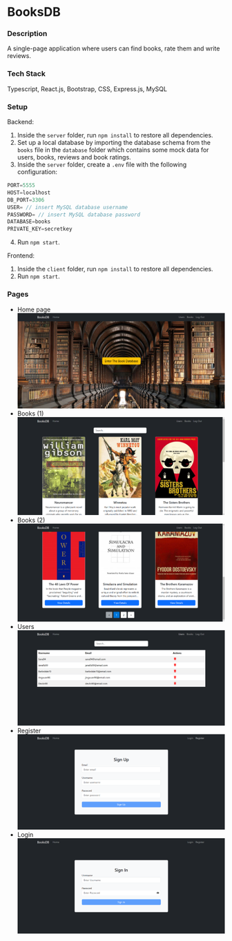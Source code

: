 # BooksDB

### Description
A single-page application where users can find books, rate them and write reviews.

### Tech Stack
Typescript, React.js, Bootstrap, CSS, Express.js, MySQL

### Setup
Backend:
1. Inside the `server` folder, run `npm install` to restore all dependencies.
2. Set up a local database by importing the database schema from the `books` file in the `database` folder which contains some mock data for users, books, reviews and book ratings.
3. Inside the `server` folder, create a `.env` file with the following configuration:
```js
PORT=5555
HOST=localhost
DB_PORT=3306
USER= // insert MySQL database username
PASSWORD= // insert MySQL database password
DATABASE=books
PRIVATE_KEY=secretkey
```
4. Run `npm start`.

Frontend:
1. Inside the `client` folder, run `npm install` to restore all dependencies.
2. Run `npm start`.

### Pages
- Home page
![Home](/screenshots/home-page.png)
- Books (1)
![Books](/screenshots/books-page-1.png)
- Books (2)
![Books](/screenshots/books-page-2.png)
- Users
![Users](screenshots/users-page.png)
- Register
![Register](screenshots/register-page.png)
- Login
![Login](screenshots/login-page.png)